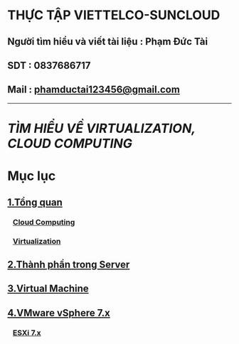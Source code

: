 # THỰC TẬP VIETTELCO-SUNCLOUD

## Người tìm hiểu và viết tài liệu : Phạm Đức Tài
## SDT : 0837686717
## Mail : phamductai123456@gmail.com

***
# ***TÌM HIỂU VỀ VIRTUALIZATION, CLOUD COMPUTING***
# Mục lục
## [1.Tổng quan]()
### &ensp; [Cloud Computing](https://github.com/ductai124/Thuc-Tap-ViettelCo-Sunclound-/blob/89d8fb3f7a050bda452d71dca7abb45a8ccb397a/Virtualization/1.Overview/Cloud%20computing/README.md)
### &ensp; [Virtualization](https://github.com/ductai124/Thuc-Tap-ViettelCo-Sunclound-/blob/fc9f3513d31c2b34c0028beee7b2fea91cb13834/Virtualization/1.Overview/What%20is%20Virtualization/README.md)
## [2.Thành phần trong Server](https://github.com/ductai124/Thuc-Tap-ViettelCo-Sunclound-/blob/d9cce86ce3ba2546625662614804c75d5a803b06/Virtualization/2.Server%20components/README.md)
## [3.Virtual Machine](https://github.com/ductai124/Thuc-Tap-ViettelCo-Sunclound-/blob/1ae071e3b8aa7b042fd4c3cbb1f6a1c0bb377425/Virtualization/3.Virtual%20Machine/README.md)
## [4.VMware vSphere 7.x](https://github.com/ductai124/Thuc-Tap-ViettelCo-Sunclound-/blob/deed260cab395b02b3443dbbacd51a40db8c957a/Virtualization/4.VMware%20vSphere%207.x/README.md)
### &ensp; [ESXi 7.x](https://github.com/ductai124/Thuc-Tap-ViettelCo-Sunclound-/blob/2cf7e606ff8779ec96e031e65ee996cb4e50c744/Virtualization/4.VMware%20vSphere%207.x/ESXi/README.md)
## []()
## []()
## []()
## []()
## []()
## []()
## []()
## []()
## []()
### &ensp; []()
### &ensp; []()
### &ensp; []()
### &ensp; []()
### &ensp; []()
### &ensp; []()
### &ensp; []()
### &ensp; []()
### &ensp; []()
